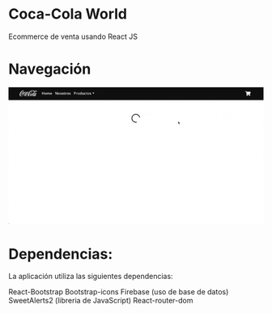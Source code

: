 # Coca-Cola World

Ecommerce de venta usando React JS

# Navegación
![gif](https://github.com/camilapardini/CocaColaWorld/blob/master/src/Ecommerce.gif) 


# Dependencias:
La aplicación utiliza las siguientes dependencias:

React-Bootstrap 
Bootstrap-icons 
Firebase (uso de base de datos)
SweetAlerts2 (libreria de JavaScript)
React-router-dom 